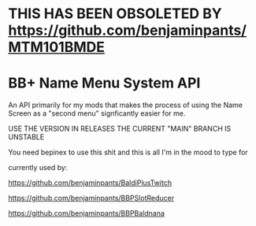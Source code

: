 # THIS HAS BEEN OBSOLETED BY https://github.com/benjaminpants/MTM101BMDE



# BB+ Name Menu System API
An API primarily for my mods that makes the process of using the Name Screen as a "second menu" signficantly easier for me.

USE THE VERSION IN RELEASES THE CURRENT "MAIN" BRANCH IS UNSTABLE


You need bepinex to use this shit and this is all I'm in the mood to type for

currently used by:

https://github.com/benjaminpants/BaldiPlusTwitch

https://github.com/benjaminpants/BBPSlotReducer

https://github.com/benjaminpants/BBPBaldnana
